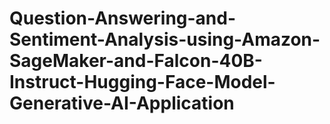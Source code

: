 # Question-Answering-and-Sentiment-Analysis-using-Amazon-SageMaker-and-Falcon-40B-Instruct-Hugging-Face-Model-Generative-AI-Application
